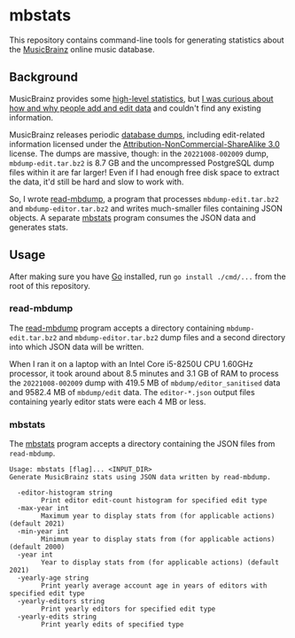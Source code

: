 # mbstats

This repository contains command-line tools for generating statistics about the
[MusicBrainz] online music database.

[MusicBrainz]: https://musicbrainz.org/

## Background

MusicBrainz provides some
[high-level statistics](https://musicbrainz.org/statistics/), but
[I was curious about how and why people add and edit data](https://community.metabrainz.org/t/any-recent-musicbrainz-user-surveys/604509)
and couldn't find any existing information.

MusicBrainz releases periodic [database dumps], including edit-related
information licensed under the [Attribution-NonCommercial-ShareAlike 3.0]
license. The dumps are massive, though: in the `20221008-002009` dump,
`mbdump-edit.tar.bz2` is 8.7 GB and the uncompressed PostgreSQL dump files
within it are far larger! Even if I had enough free disk space to extract the
data, it'd still be hard and slow to work with.

[database dumps]: https://musicbrainz.org/doc/MusicBrainz_Database
[Attribution-NonCommercial-ShareAlike 3.0]: http://creativecommons.org/licenses/by-nc-sa/3.0/

So, I wrote [read-mbdump], a program that processes `mbdump-edit.tar.bz2` and
`mbdump-editor.tar.bz2` and writes much-smaller files containing JSON objects. A
separate [mbstats] program consumes the JSON data and generates stats.

[read-mbdump]: ./cmd/read-mbdump
[mbstats]: ./cmd/mbstats

## Usage

After making sure you have [Go] installed, run `go install ./cmd/...` from the
root of this repository.

[Go]: https://go.dev/

### read-mbdump

The [read-mbdump] program accepts a directory containing `mbdump-edit.tar.bz2`
and `mbdump-editor.tar.bz2` dump files and a second directory into which JSON
data will be written.

When I ran it on a laptop with an Intel Core i5-8250U CPU 1.60GHz processor, it
took around about 8.5 minutes and 3.1 GB of RAM to process the `20221008-002009`
dump with 419.5 MB of `mbdump/editor_sanitised` data and 9582.4 MB of
`mbdump/edit` data. The `editor-*.json` output files containing yearly editor
stats were each 4 MB or less.

### mbstats

The [mbstats] program accepts a directory containing the JSON files from
`read-mbdump`.

```
Usage: mbstats [flag]... <INPUT_DIR>
Generate MusicBrainz stats using JSON data written by read-mbdump.

  -editor-histogram string
    	Print editor edit-count histogram for specified edit type
  -max-year int
    	Maximum year to display stats from (for applicable actions) (default 2021)
  -min-year int
    	Minimum year to display stats from (for applicable actions) (default 2000)
  -year int
    	Year to display stats from (for applicable actions) (default 2021)
  -yearly-age string
    	Print yearly average account age in years of editors with specified edit type
  -yearly-editors string
    	Print yearly editors for specified edit type
  -yearly-edits string
    	Print yearly edits of specified type
```
